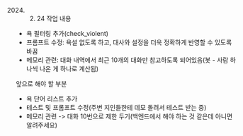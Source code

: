2024. 02. 24 작업 내용
- 욕 필터링 추가(check_violent)
- 프롬프트 수정: 욕설 없도록 하고, 대사와 설정을 더욱 정확하게 반영할 수 있도록 바꿈
- 메모리 관련: 대화 내역에서 최근 10개의 대화만 참고하도록 되어있음(봇 - 사람 하나씩 나온 게 하나로 계산됨)

앞으로 해야 할 부분
- 욕 단어 리스트 추가
- 테스트 및 프롬프트 수정(주변 지인들한테 데모 돌려서 테스트 받는 중)
- 메모리 관련 -> 대화 10번으로 제한 두기(백엔드에서 해야 하는 것 같은데 아니면 알려주세요)